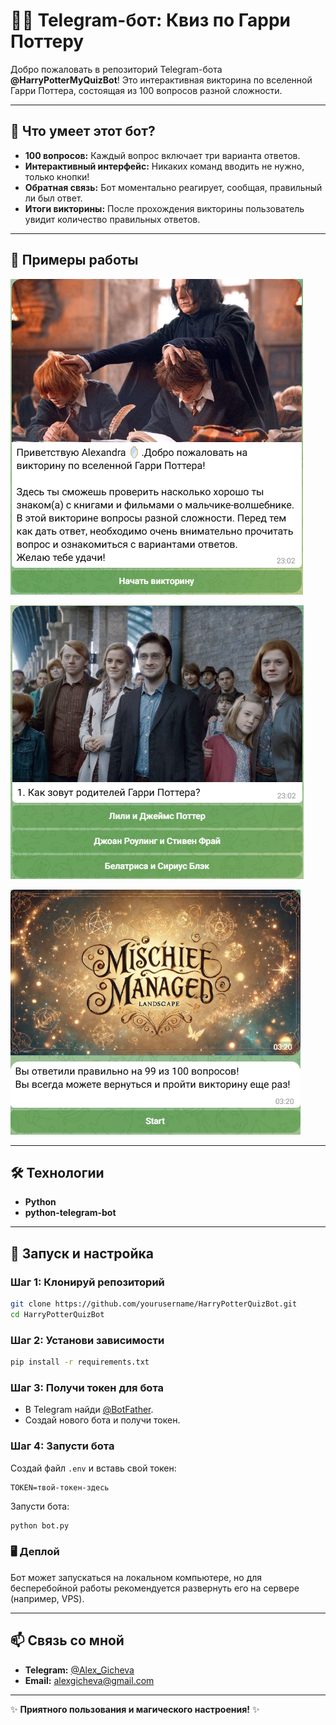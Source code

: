 # 🧙‍♂️ Telegram-бот: Квиз по Гарри Поттеру

Добро пожаловать в репозиторий Telegram-бота **@HarryPotterMyQuizBot**! Это интерактивная викторина по вселенной Гарри Поттера, состоящая из 100 вопросов разной сложности.

---

## 🔮 Что умеет этот бот?

* **100 вопросов:** Каждый вопрос включает три варианта ответов.
* **Интерактивный интерфейс:** Никаких команд вводить не нужно, только кнопки!
* **Обратная связь:** Бот моментально реагирует, сообщая, правильный ли был ответ.
* **Итоги викторины:** После прохождения викторины пользователь увидит количество правильных ответов.

---

## 📸 Примеры работы

![Старт викторины](./screenshots/start.png)

![Пример вопроса](./screenshots/question.png)

![Результаты викторины](./screenshots/finish.png)

---

## 🛠️ Технологии

* **Python**
* **python-telegram-bot**

---

## 🚀 Запуск и настройка

### Шаг 1: Клонируй репозиторий

```bash
git clone https://github.com/yourusername/HarryPotterQuizBot.git
cd HarryPotterQuizBot
```

### Шаг 2: Установи зависимости

```bash
pip install -r requirements.txt
```

### Шаг 3: Получи токен для бота

* В Telegram найди [@BotFather](https://t.me/BotFather).
* Создай нового бота и получи токен.

### Шаг 4: Запусти бота

Создай файл `.env` и вставь свой токен:

```env
TOKEN=твой-токен-здесь
```

Запусти бота:

```bash
python bot.py
```

### 🖥️ Деплой

Бот может запускаться на локальном компьютере, но для бесперебойной работы рекомендуется развернуть его на сервере (например, VPS).

---

## 📫 Связь со мной

* **Telegram:** [@Alex\_Gicheva](https://t.me/Alex_Gicheva)
* **Email:** [alexgicheva@gmail.com](mailto:alexgicheva@gmail.com)

---

✨ **Приятного пользования и магического настроения!** ✨

